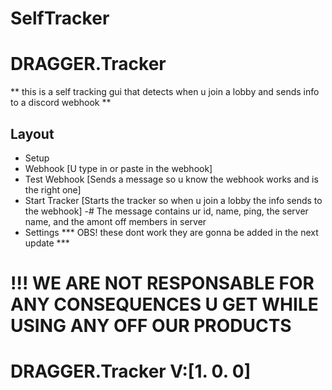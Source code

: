 # SelfTracker
# DRAGGER.Tracker
** this is a self tracking gui that detects when u join a lobby and sends info to a discord webhook **
## Layout
- Setup
- Webhook [U type in or paste in the webhook]
- Test Webhook [Sends a message so u know the webhook works and is the right one]
- Start Tracker [Starts the tracker so when u join a lobby the info sends to the webhook]
-# The message contains ur id, name, ping, the server name, and the amont off members in server
- Settings 
*** OBS! these dont work they are gonna be added in the next update ***
# !!! WE ARE NOT RESPONSABLE FOR ANY CONSEQUENCES U GET WHILE USING ANY OFF OUR PRODUCTS 
# DRAGGER.Tracker V:[1. 0. 0]
